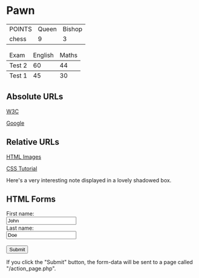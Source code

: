 # Pawn

<table>
    <colgroup>
        <col>
        <col class="alternative">
        <col>
    </colgroup>
    <tr>
        <td>POINTS</td>
        <td>Queen</td>
        <td>Bishop</td>
    </tr>
    <tr>
        <td>chess</td>
        <td>9</td>
        <td>3</td>
    </tr>
</table>

<table>
    <thead>
        <tr>
            <td>Exam</td>
            <td>English</td>
            <td>Maths</td>
        </tr>
    </thead>
    <tfoot>
        <tr>
            <td>Test 1</td>
            <td>45</td>
            <td>30</td>
        </tr>
    </tfoot>
    <tbody>
        <tr>
            <td>Test 2</td>
            <td>60</td>
            <td>44</td>
        </tr>
        <!-- etc. -->
    </tbody>
</table>
<h2>Absolute URLs</h2>
<p><a href="https://www.w3.org/">W3C</a></p>
<p><a href="https://www.google.com/">Google</a></p>

<h2>Relative URLs</h2>
<p><a href="html_images.asp">HTML Images</a></p>
<p><a href="/css/default.asp">CSS Tutorial</a></p>
<div class="shadowbox">
  <p>Here's a very interesting note displayed in a
  lovely shadowed box.</p>
</div>
<html>
<body>

<h2>HTML Forms</h2>

<form action="/action_page.php">
  <label for="fname">First name:</label><br>
  <input type="text" id="fname" name="fname" value="John"><br>
  <label for="lname">Last name:</label><br>
  <input type="text" id="lname" name="lname" value="Doe"><br><br>
  <input type="submit" value="Submit">
</form> 

<p>If you click the "Submit" button, the form-data will be sent to a page called "/action_page.php".</p>

</body>
</html>
